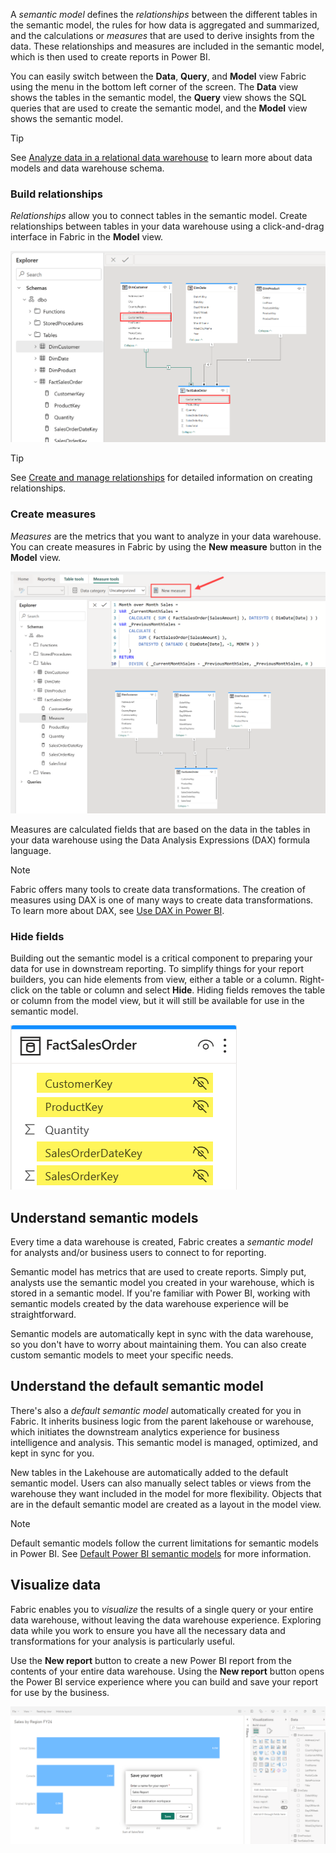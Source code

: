 A *semantic model* defines the *relationships* between the different tables in the semantic model, the rules for how data is aggregated and summarized, and the calculations or *measures* that are used to derive insights from the data. These relationships and measures are included in the semantic model, which is then used to create reports in Power BI.

You can easily switch between the **Data**, **Query**, and **Model** view Fabric using the menu in the bottom left corner of the screen. The **Data** view shows the tables in the semantic model, the **Query** view shows the SQL queries that are used to create the semantic model, and the **Model** view shows the semantic model.

> [!TIP]
> See [Analyze data in a relational data warehouse](/training/modules/design-multidimensional-schema-to-optimize-analytical-workloads/) to learn more about data models and data warehouse schema.

### Build relationships

*Relationships* allow you to connect tables in the semantic model. Create relationships between tables in your data warehouse using a click-and-drag interface in Fabric in the **Model** view.

![Screenshot of the model view in Fabric displaying relationships between a fact table and three dimension tables.](../media/create-relationships.png)

>[!TIP]
>See [Create and manage relationships](/power-bi/transform-model/desktop-create-and-manage-relationships) for detailed information on creating relationships.

### Create measures

*Measures* are the metrics that you want to analyze in your data warehouse. You can create measures in Fabric by using the **New measure** button in the **Model** view.

![Screenshot of the model view in Fabric displaying the new measure button and a draft measure being written for month over month sales.](../media/create-measure.png)

Measures are calculated fields that are based on the data in the tables in your data warehouse using the Data Analysis Expressions (DAX) formula language.

>[!NOTE]
>Fabric offers many tools to create data transformations. The creation of measures using DAX is one of many ways to create data transformations. To learn more about DAX, see [Use DAX in Power BI](/training/paths/dax-power-bi/).

### Hide fields

Building out the semantic model is a critical component to preparing your data for use in downstream reporting.  To simplify things for your report builders, you can hide elements from view, either a table or a column. Right-click on the table or column and select **Hide**.  Hiding fields removes the table or column from the model view, but it will still be available for use in the semantic model.

![Screenshot of the FactSalesOrder table with hidden fields highlighted in yellow.](../media/hide-fields.png)

## Understand semantic models

Every time a data warehouse is created, Fabric creates a *semantic model* for analysts and/or business users to connect to for reporting.

Semantic model has metrics that are used to create reports. Simply put, analysts use the semantic model you created in your warehouse, which is stored in a semantic model. If you're familiar with Power BI, working with semantic models created by the data warehouse experience will be straightforward.

Semantic models are automatically kept in sync with the data warehouse, so you don't have to worry about maintaining them. You can also create custom semantic models to meet your specific needs.

## Understand the default semantic model

There's also a *default semantic model* automatically created for you in Fabric. It inherits business logic from the parent lakehouse or warehouse, which initiates the downstream analytics experience for business intelligence and analysis. This semantic model is managed, optimized, and kept in sync for you.

New tables in the Lakehouse are automatically added to the default semantic model. Users can also manually select tables or views from the warehouse they want included in the model for more flexibility. Objects that are in the default semantic model are created as a layout in the model view.

> [!NOTE]
> Default semantic models follow the current limitations for semantic models in Power BI. See [Default Power BI semantic models](/fabric/data-warehouse/default-power-bi-semantic-model) for more information.

## Visualize data

Fabric enables you to *visualize* the results of a single query or your entire data warehouse, without leaving the data warehouse experience. Exploring data while you work to ensure you have all the necessary data and transformations for your analysis is particularly useful.

Use the **New report** button to create a new Power BI report from the contents of your entire data warehouse. Using the **New report** button opens the Power BI service experience where you can build and save your report for use by the business.

![Screenshot of a Power BI report.](../media/sales-report.png)
